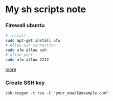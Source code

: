 # My sh scripts note

### Firewall ubuntu
```bash
# install
sudo apt-get install ufw
# Allow ssh connection
sudo ufw allow ssh
# allow port
sudo ufw allow 2222
```
[more](https://www.digitalocean.com/community/tutorials/how-to-set-up-a-firewall-with-ufw-on-ubuntu-14-04)

### Create SSH key
```
ssh-keygen -t rsa -C "your_email@example.com"
```